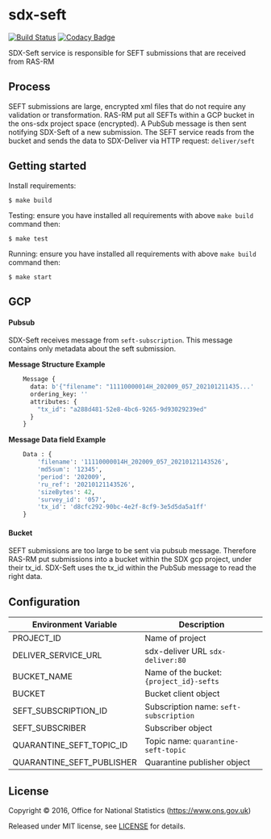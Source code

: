 # sdx-seft


[![Build Status](https://github.com/ONSdigital/sdx-seft/workflows/Build/badge.svg)](https://github.com/ONSdigital/sdx-seft) [![Codacy Badge](https://api.codacy.com/project/badge/Grade/0d8f1899b0054322b9d0ec8f2bd62d86)](https://www.codacy.com/app/ons-sdc/sdx-seft?utm_source=github.com&amp;utm_medium=referral&amp;utm_content=ONSdigital/sdx-seft&amp;utm_campaign=Badge_Grade)

SDX-Seft service is responsible for SEFT submissions that are received from RAS-RM

## Process

SEFT submissions are large, encrypted xml files that do not require any validation or transformation. RAS-RM put all SEFTs
within a GCP bucket in the ons-sdx project space (encrypted). A PubSub message is then sent notifying SDX-Seft of a new submission. 
The SEFT service reads from the bucket and sends the data to SDX-Deliver via HTTP <POST> request: `deliver/seft`

## Getting started
Install requirements:
```shell
$ make build
```

Testing:
ensure you have installed all requirements with above `make build` command then:
```shell
$ make test
```

Running:
ensure you have installed all requirements with above `make build` command then:
```shell
$ make start
```

## GCP

#### Pubsub

SDX-Seft receives message from `seft-subscription`. This message contains only metadata about
the seft submission.

**Message Structure Example**
```python
    Message {
      data: b'{"filename": "11110000014H_202009_057_202101211435...'
      ordering_key: ''
      attributes: {
        "tx_id": "a288d481-52e8-4bc6-9265-9d93029239ed"
      }
    }
```

**Message Data field Example**
```python
    Data : {
        'filename': '11110000014H_202009_057_20210121143526',
        'md5sum': '12345',
        'period': '202009',
        'ru_ref': '20210121143526',
        'sizeBytes': 42,
        'survey_id': '057',
        'tx_id': 'd8cfc292-90bc-4e2f-8cf9-3e5d5da5a1ff'
    }
```

#### Bucket
SEFT submissions are too large to be sent via pubsub message. Therefore RAS-RM put submissions
into a bucket within the SDX gcp project, under their tx_id. SDX-Seft
uses the tx_id within the PubSub message to read the right data.

## Configuration

| Environment Variable       | Description
|----------------------------|------------------------------------
| PROJECT_ID                 | Name of project
| DELIVER_SERVICE_URL        | sdx-deliver URL `sdx-deliver:80`
| BUCKET_NAME                | Name of the bucket: `{project_id}-sefts`
| BUCKET                     | Bucket client object
| SEFT_SUBSCRIPTION_ID       | Subscription name: `seft-subscription`
| SEFT_SUBSCRIBER            | Subscriber object
| QUARANTINE_SEFT_TOPIC_ID   | Topic name: `quarantine-seft-topic`
| QUARANTINE_SEFT_PUBLISHER  | Quarantine publisher object

## License

Copyright © 2016, Office for National Statistics (https://www.ons.gov.uk)

Released under MIT license, see [LICENSE](LICENSE) for details.


